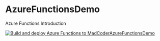 # AzureFunctionsDemo
Azure Functions Introduction

[![Build and deploy Azure Functions to MadCoderAzureFunctionsDemo](https://github.com/madcoderBubt/AzureFunctionsDemo/actions/workflows/MadCoderAzureFunctionsDemo.yml/badge.svg?branch=master)](https://github.com/madcoderBubt/AzureFunctionsDemo/actions/workflows/MadCoderAzureFunctionsDemo.yml)
